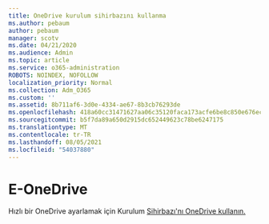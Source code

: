 ```yaml
---
title: OneDrive kurulum sihirbazını kullanma
ms.author: pebaum
author: pebaum
manager: scotv
ms.date: 04/21/2020
ms.audience: Admin
ms.topic: article
ms.service: o365-administration
ROBOTS: NOINDEX, NOFOLLOW
localization_priority: Normal
ms.collection: Adm_O365
ms.custom: ''
ms.assetid: 8b711af6-3d0e-4334-ae67-8b3cb76293de
ms.openlocfilehash: 418a60cc31471627aa06c35120faca173acfe6be8c850e676ec82fcf9c44673d
ms.sourcegitcommit: b5f7da89a650d2915dc652449623c78be6247175
ms.translationtype: MT
ms.contentlocale: tr-TR
ms.lasthandoff: 08/05/2021
ms.locfileid: "54037880"
---
```

# <a name="set-up-onedrive"></a>E-OneDrive

Hızlı bir OneDrive ayarlamak için Kurulum [Sihirbazı'nı OneDrive kullanın.](https://portal.office.com/onboarding/odfbquickstartguide)
  

